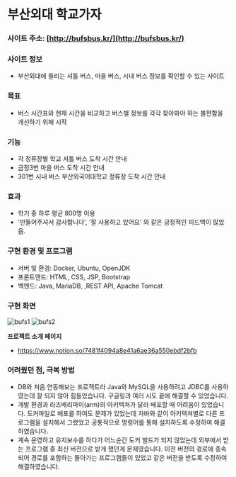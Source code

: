 # 부산외대 학교가자
   
### 사이트 주소: [http://bufsbus.kr/](http://bufsbus.kr/)

### 사이트 정보

- 부산외대에 들리는 셔틀 버스, 마을 버스, 시내 버스 정보를 확인할 수 있는 사이트

### 목표

- 버스 시간표와 현재 시간을 비교하고 버스별 정보를 각각 찾아봐야 하는 불편함을 개선하기 위해 시작

### 기능
- 각 정류장별 학교 셔틀 버스 도착 시간 안내
- 금정3번 마을 버스 도착 시간 안내
- 301번 시내 버스 부산외국어대학교 정류장 도착 시간 안내

### 효과
- 학기 중 하루 평균 800명 이용
- '만들어주셔서 감사합니다', '잘 사용하고 있어요' 와 같은 긍정적인 피드백이 많았음.

### 구현 환경 및 프로그램
- 서버 및 환경:  Docker, Ubuntu, OpenJDK
- 프론트엔드: HTML, CSS, JSP, Bootstrap
- 백엔드: Java, MariaDB, ,REST API, Apache Tomcat

### 구현 화면
![bufs1](https://user-images.githubusercontent.com/58046372/104699552-4583c680-5756-11eb-9eb6-fdce8dc4be1a.png)
![bufs2](https://user-images.githubusercontent.com/58046372/104699555-461c5d00-5756-11eb-9609-557d4316efe2.png)

**프로젝트 소개 페이지**
- https://www.notion.so/7481f4094a8e41a6ae36a550ebdf2bfb
 
### 어려웠던 점, 극복 방법
- DB와 처음 연동해보는 프로젝트라 Java와 MySQL을 사용하려고 JDBC를 사용하였는데 잘 되지 않아 힘들었습니다. 구글링과 여러 시도 끝에 해결할 수 있었습니다.
- 개발 환경과 라즈베리파이(arm)의 아키텍쳐가 달라 배포할 때 어려움이 있었습니다. 도커파일로 배포를 하여도 문제가 있었는데 자바와 같이 아키텍쳐별로 다른 프로그램을 설치해서 그랬었고 공통적으로 명령어를 통해 설치하도록 수정하여 해결하였습니다.
- 계속 운영하고 유지보수를 하다가 어느순간 도커 빌드가 되지 않았는데 외부에서 받는 프로그램 중 최신 버전으로 받게 했던게 문제였습니다.
이전 버전의 경로에 종속되어 경로를 포함하는 돌아가는 프로그램들이 있었고 같은 버전을 받도록 수정하여 해결하였습니다.
